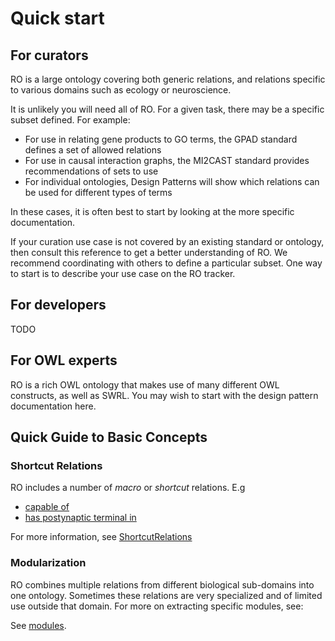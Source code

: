 # Quick start

## For curators

RO is a large ontology covering both generic relations, and relations specific to various domains such as ecology or neuroscience.

It is unlikely you will need all of RO. For a given task, there may be a specific subset defined. For example:

 * For use in relating gene products to GO terms, the GPAD standard defines a set of allowed relations
 * For use in causal interaction graphs, the MI2CAST standard provides recommendations of sets to use
 * For individual ontologies, Design Patterns will show which relations can be used for different types of terms

In these cases, it is often best to start by looking at the more specific documentation.

If your curation use case is not covered by an existing standard or ontology, then consult this reference to get a better understanding of RO. We recommend coordinating with others to define a particular subset. One way to start is to describe your use case on the RO tracker.

## For developers

TODO

## For OWL experts

RO is a rich OWL ontology that makes use of many different OWL constructs, as well as SWRL. You may wish to start with the design pattern documentation here.

## Quick Guide to Basic Concepts

### Shortcut Relations

RO includes a number of _macro_ or _shortcut_ relations. E.g

  * [capable of](http://purl.obolibrary.org/obo/RO_0002215)
  * [has postynaptic terminal in](http://purl.obolibrary.org/obo/RO_0002110)

For more information, see [ShortcutRelations](shortcut-relations.md)

### Modularization

RO combines multiple relations from different biological sub-domains into one ontology. Sometimes these relations are very specialized and of limited use outside that domain. For more on extracting specific modules, see:

See [modules](modules.md).

